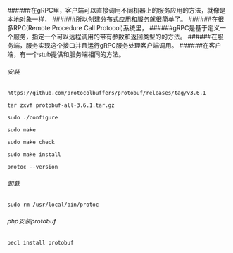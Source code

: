 ######在gRPC里，客户端可以直接调用不同机器上的服务应用的方法，就像是本地对象一样，
######所以创建分布式应用和服务就很简单了。
######在很多RPC(Remote Procedure Call Protocol)系统里，
######gRPC是基于定义一个服务，指定一个可以远程调用的带有参数和返回类型的的方法。
######在服务端，服务实现这个接口并且运行gRPC服务处理客户端调用。
######在客户端，有一个stub提供和服务端相同的方法。

###### 安装
```
https://github.com/protocolbuffers/protobuf/releases/tag/v3.6.1

tar zxvf protobuf-all-3.6.1.tar.gz

sudo ./configure

sudo make

sudo make check

sudo make install

protoc --version
```

###### 卸载
```
sudo rm /usr/local/bin/protoc
```

###### php安装protobuf
```
pecl install protobuf
```